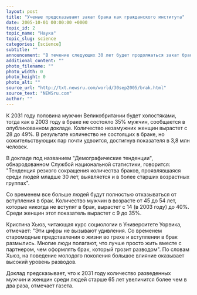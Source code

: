```yaml
---
layout: post
title: "Ученые предсказывают закат брака как гражданского института"
date: 2005-10-01 00:00:00 +0000
topic_id: 2
topic_name: "Наука"
topic_slug: science
categories: [science]
subtitle: ""
announcement: "В течение следующих 30 лет будет продолжаться закат брака как гражданского института: все больше и больше людей меняют церемонию у алтаря на незарегистрированное официально совместное проживание. Об этом пишет The Times (перевод на сайте Inopressa.ru)."
additional_content: ""
photo_filename: ""
photo_width: 0
photo_height: 0
photo_alt: ""
source_url: "http://txt.newsru.com/world/30sep2005/brak.html"
source_text: "NEWSru.com"
author: ""
---
```

К 2031 году половина мужчин Великобритании будет холостяками, тогда как в 2003 году в браке не состояло 35% мужчин, сообщается в опубликованном докладе. Количество незамужних женщин вырастет с 28 до 49%. В результате количество не состоящих в браке, но сожительствующих пар почти удвоится, достигнув показателя в 3,8 млн человек.

В докладе под названием "Демографические тенденции", обнародованном Службой национальной статистики, говорится: "Тенденция резкого сокращения количества браков, проявлявшаяся среди людей младше 30 лет, выявляется и в более старших возрастных группах".

Со временем все больше людей будут полностью отказываться от вступления в брак. Количество мужчин в возрасте от 45 до 54 лет, которые никогда не вступят в брак, вырастет с 14 (в 2003 году) до 40%. Среди женщин этот показатель вырастет с 9 до 35%.

Кристина Хьюз, читающая курс социологии в Университете Уорвика, отмечает: "Эти цифры не вызывают удивления. Со временем старомодные представления о жизни во грехе и вступлении в брак размылись. Многие люди полагают, что лучше просто жить вместе с партнером, чем оформлять брак, который грозит разводом". По словам Хьюз, на поведение молодого поколения большое влияние оказывает высокий уровень разводов.

Доклад предсказывает, что к 2031 году количество разведенных мужчин и женщин среди людей старше 65 лет увеличится более чем в два раза, отмечает газета.
